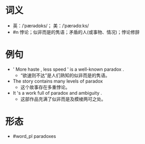 # 词义
- 英：/ˈpærədɒks/； 美：/ˈpærədɑːks/
- #n 悖论；似非而是的隽语；矛盾的人(或事物、情况)；悖论修辞
# 例句
- ' More haste , less speed ' is a well-known paradox .
	- “欲速则不达”是人们熟知的似非而是的隽语。
- The story contains many levels of paradox
	- 这个故事存在多重悖论。
- It 's a work full of paradox and ambiguity .
	- 这部作品充满了似非而是及模棱两可之处。
# 形态
- #word_pl paradoxes
